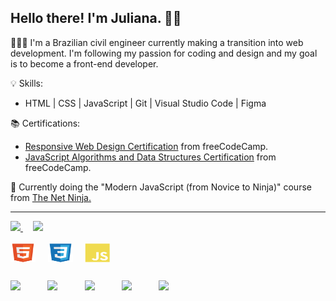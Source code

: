 ## Hello there! I'm Juliana. 👋🏼

👩🏻‍💻 I'm a Brazilian civil engineer currently making a transition into web development. I'm following my passion for coding and design and my goal is to become a front-end developer. 

💡 Skills:

- HTML | CSS | JavaScript | Git | Visual Studio Code | Figma

📚 Certifications:
- <a href="https://www.freecodecamp.org/certification/julianachagas/responsive-web-design">Responsive Web Design Certification</a> from freeCodeCamp.
- <a href="https://www.freecodecamp.org/certification/julianachagas/javascript-algorithms-and-data-structures">JavaScript Algorithms and Data Structures Certification</a> from freeCodeCamp.

🌱 Currently doing the "Modern JavaScript (from Novice to Ninja)" course from <a href="https://www.udemy.com/course/modern-javascript-from-novice-to-ninja/">The Net Ninja.</a>

***

<div>
  <a href="https://github.com/anuraghazra/github-readme-stats">
  <img height="150em" src="https://github-readme-stats.vercel.app/api?username=julianachagas&show_icons=true&theme=dracula&include_all_commits=true"/>
  </a>  
  &nbsp;&nbsp;&nbsp; 
  <a href="https://github.com/anuraghazra/github-readme-stats">
  <img height="110em" src="https://github-readme-stats.vercel.app/api/top-langs/?username=julianachagas&layout=compact&theme=dracula"/></a>
<div>
<div style="display: inline_block"><br>   
  <img align="center" alt="Juliana-HTML" height="30" width="40" src="https://raw.githubusercontent.com/devicons/devicon/master/icons/html5/html5-original.svg">
  &nbsp;&nbsp;&nbsp;
  <img align="center" alt="Juliana-CSS" height="30" width="40" src="https://raw.githubusercontent.com/devicons/devicon/master/icons/css3/css3-original.svg">
  &nbsp;&nbsp;&nbsp; 
  <img align="center" alt="Juliana-Js" height="30" width="40" src="https://raw.githubusercontent.com/devicons/devicon/master/icons/javascript/javascript-plain.svg">   
</div>

##
<div>
  <a href="https://www.linkedin.com/in/juliana-chagas-8a2943a1" target="_blank"><img src="https://img.shields.io/badge/LinkedIn-0077B5?style=for-the-badge&logo=linkedin&logoColor=white"></a>  
  &nbsp;&nbsp;&nbsp;&nbsp;&nbsp;&nbsp;&nbsp;&nbsp;&nbsp; 
  <a href = "mailto: julianavrchagas@gmail.com"><img src="https://img.shields.io/badge/Gmail-D14836?style=for-the-badge&logo=gmail&logoColor=white"></a>
   &nbsp;&nbsp;&nbsp;&nbsp;&nbsp;&nbsp;&nbsp;&nbsp;&nbsp;     
  <a href="" target="_blank"><img  src="https://img.shields.io/badge/Twitter-1DA1F2?style=for-the-badge&logo=twitter&logoColor=white"></a>
   &nbsp;&nbsp;&nbsp;&nbsp;&nbsp;&nbsp;&nbsp;&nbsp;&nbsp;
  <a href="https://codepen.io/julianachagas" target="_blank"><img  src="https://img.shields.io/badge/Codepen-000000?style=for-the-badge&logo=codepen&logoColor=white"></a>
   &nbsp;&nbsp;&nbsp;&nbsp;&nbsp;&nbsp;&nbsp;&nbsp;&nbsp;
  <a href="https://www.freecodecamp.org/julianachagas" target="_blank"><img src="https://img.shields.io/badge/freecodecamp-27273D?style=for-the-badge&logo=freecodecamp&logoColor=white"></a>    
</div>


    
